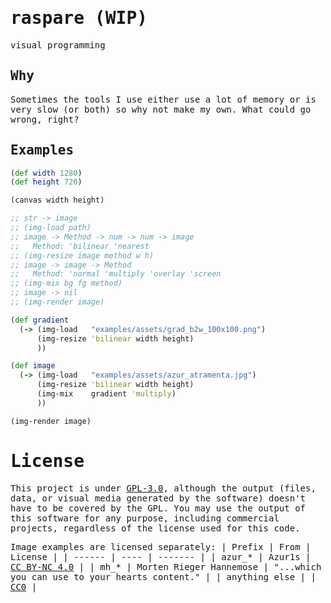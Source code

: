 <samp>

# raspare (WIP)
visual programming

## Why
Sometimes the tools I use either use a lot of memory or is very slow (or both) so why not make my own. What could go wrong, right?

## Examples
```clojure
(def width 1280)
(def height 720)

(canvas width height)

;; str -> image
;; (img-load path)
;; image -> Method -> num -> num -> image
;;   Method: 'bilinear 'nearest
;; (img-resize image method w h)
;; image -> image -> Method
;;   Method: 'normal 'multiply 'overlay 'screen
;; (img-mix bg fg method)
;; image -> nil
;; (img-render image)

(def gradient
  (-> (img-load   "examples/assets/grad_b2w_100x100.png")
      (img-resize 'bilinear width height)
      ))

(def image
  (-> (img-load   "examples/assets/azur_atramenta.jpg")
      (img-resize 'bilinear width height)
      (img-mix    gradient 'multiply)
      ))

(img-render image)
```

# License
This project is under [GPL-3.0](LICENSE), although the output (files, data, or visual media generated by the software) doesn't have to be covered by the GPL. You may use the output of this software for any purpose, including commercial projects, regardless of the license used for this code.

Image examples are licensed separately:
| Prefix | From | License |
| ------ | ---- | ------- |
| azur_* | Azur1s | [CC BY-NC 4.0](https://creativecommons.org/licenses/by-nc/4.0/) |
| mh_*   | Morten Rieger Hannemose | "...which you can use to your hearts content." |
| anything else | | [CC0](https://creativecommons.org/publicdomain/zero/1.0/) |

</samp>